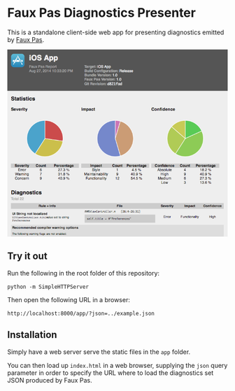 
Faux Pas Diagnostics Presenter
==============================

This is a standalone client-side web app for presenting diagnostics emitted by [Faux Pas].

![screenshot](screenshot.png)

[Faux Pas]: http://fauxpasapp.com


Try it out
----------

Run the following in the root folder of this repository:

    python -m SimpleHTTPServer

Then open the following URL in a browser:

    http://localhost:8000/app/?json=../example.json


Installation
------------

Simply have a web server serve the static files in the `app` folder.

You can then load up `index.html` in a web browser, supplying the `json` query parameter in order to specify the URL where to load the diagnostics set JSON produced by Faux Pas.
